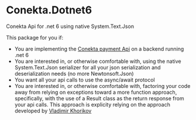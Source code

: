 # Conekta.Dotnet6
Conekta Api for .net 6 using native System.Text.Json

This package for you if:
- You are implementing the [Conekta payment Api](https://developers.conekta.com/reference/autenticaci%C3%B3n) on a backend running .net 6
- You are interested in, or otherwise comfortable with, using the native System.Text.Json serializer for all your json serialization and deserialization needs (no more Newtonsoft.Json)
- You want all your api calls to use the async/await protocol
- You are interested in, or otherwise comfortable with, factoring your code away from relying on exceptions toward a more function approach, specifically, with the use of a Result class as the return response from your api calls.  This approach is explicity relying on the approach developed by [Vladimir Khorikov](https://enterprisecraftmanship.com)
